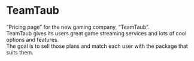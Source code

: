 # TeamTaub
“Pricing page” for the new gaming company, “TeamTaub”.
<br>
TeamTaub gives its users great game streaming services and lots of cool options and features.
<br>
The goal is to sell those plans and match each user with the package that suits them.
